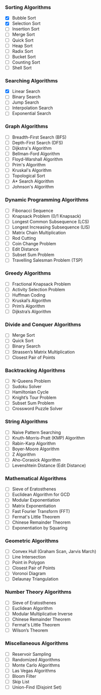 ### Sorting Algorithms

- [x] Bubble Sort
- [x] Selection Sort
- [ ] Insertion Sort
- [ ] Merge Sort
- [ ] Quick Sort
- [ ] Heap Sort
- [ ] Radix Sort
- [ ] Bucket Sort
- [ ] Counting Sort
- [ ] Shell Sort

### Searching Algorithms

- [x] Linear Search
- [ ] Binary Search
- [ ] Jump Search
- [ ] Interpolation Search
- [ ] Exponential Search

### Graph Algorithms

- [ ] Breadth-First Search (BFS)
- [ ] Depth-First Search (DFS)
- [ ] Dijkstra's Algorithm
- [ ] Bellman-Ford Algorithm
- [ ] Floyd-Warshall Algorithm
- [ ] Prim's Algorithm
- [ ] Kruskal's Algorithm
- [ ] Topological Sort
- [ ] A\* Search Algorithm
- [ ] Johnson's Algorithm

### Dynamic Programming Algorithms

- [ ] Fibonacci Sequence
- [ ] Knapsack Problem (0/1 Knapsack)
- [ ] Longest Common Subsequence (LCS)
- [ ] Longest Increasing Subsequence (LIS)
- [ ] Matrix Chain Multiplication
- [ ] Rod Cutting
- [ ] Coin Change Problem
- [ ] Edit Distance
- [ ] Subset Sum Problem
- [ ] Travelling Salesman Problem (TSP)

### Greedy Algorithms

- [ ] Fractional Knapsack Problem
- [ ] Activity Selection Problem
- [ ] Huffman Coding
- [ ] Kruskal’s Algorithm
- [ ] Prim’s Algorithm
- [ ] Dijkstra’s Algorithm

### Divide and Conquer Algorithms

- [ ] Merge Sort
- [ ] Quick Sort
- [ ] Binary Search
- [ ] Strassen’s Matrix Multiplication
- [ ] Closest Pair of Points

### Backtracking Algorithms

- [ ] N-Queens Problem
- [ ] Sudoku Solver
- [ ] Hamiltonian Cycle
- [ ] Knight’s Tour Problem
- [ ] Subset Sum Problem
- [ ] Crossword Puzzle Solver

### String Algorithms

- [ ] Naive Pattern Searching
- [ ] Knuth-Morris-Pratt (KMP) Algorithm
- [ ] Rabin-Karp Algorithm
- [ ] Boyer-Moore Algorithm
- [ ] Z Algorithm
- [ ] Aho-Corasick Algorithm
- [ ] Levenshtein Distance (Edit Distance)

### Mathematical Algorithms

- [ ] Sieve of Eratosthenes
- [ ] Euclidean Algorithm for GCD
- [ ] Modular Exponentiation
- [ ] Matrix Exponentiation
- [ ] Fast Fourier Transform (FFT)
- [ ] Fermat's Little Theorem
- [ ] Chinese Remainder Theorem
- [ ] Exponentiation by Squaring

### Geometric Algorithms

- [ ] Convex Hull (Graham Scan, Jarvis March)
- [ ] Line Intersection
- [ ] Point in Polygon
- [ ] Closest Pair of Points
- [ ] Voronoi Diagram
- [ ] Delaunay Triangulation

### Number Theory Algorithms

- [ ] Sieve of Eratosthenes
- [ ] Euclidean Algorithm
- [ ] Modular Multiplicative Inverse
- [ ] Chinese Remainder Theorem
- [ ] Fermat's Little Theorem
- [ ] Wilson’s Theorem

### Miscellaneous Algorithms

- [ ] Reservoir Sampling
- [ ] Randomized Algorithms
- [ ] Monte Carlo Algorithms
- [ ] Las Vegas Algorithms
- [ ] Bloom Filter
- [ ] Skip List
- [ ] Union-Find (Disjoint Set)
